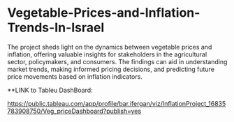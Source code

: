 # Vegetable-Prices-and-Inflation-Trends-In-Israel
The project sheds light on the dynamics between vegetable prices and inflation, offering valuable insights for stakeholders in the agricultural sector, policymakers, and consumers. The findings can aid in understanding market trends, making informed pricing decisions, and predicting future price movements based on inflation indicators.

**LINK to Tableu DashBoard:

https://public.tableau.com/app/profile/bar.ifergan/viz/InflationProject_16835783908750/Veg_priceDashboard?publish=yes
